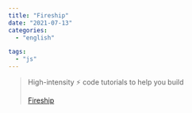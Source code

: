 ```yaml
---
title: "Fireship"
date: "2021-07-13"
categories:
  - "english"

tags:
  - "js"
---
```


> High-intensity ⚡ code tutorials to help you build
>
> [Fireship](https://www.youtube.com/c/Fireship/playlists)
